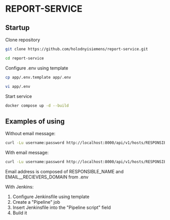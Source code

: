 # REPORT-SERVICE

## Startup

Clone repository
```sh
git clone https://github.com/holodnyisiemens/report-service.git
```

```sh
cd report-service
```

Configure .env using template
```sh
cp app/.env.template app/.env
```

```sh
vi app/.env
```

Start service
```sh
docker compose up -d --build
```

## Examples of using

Without email message:
```sh
curl -Lu username:password http://localhost:8000/api/v1/hosts/RESPONSIBLE_NAME
```

With email message:
```sh
curl -Lu username:password http://localhost:8000/api/v1/hosts/RESPONSIBLE_NAME?email_notify=1
```
Email address is composed of RESPONSIBLE_NAME and EMAIL__RECIEVERS_DOMAIN from .env

With Jenkins:
1. Configure Jenkinsfile using template
2. Create a "Pipeline" job
3. Insert Jenkinsfile into the "Pipeline script" field
4. Build it

